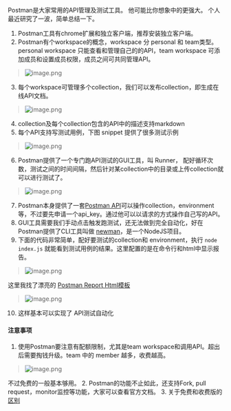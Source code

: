 Postman是大家常用的API管理及测试工具。
他可能比你想象中的更强大。
个人最近研究了一波，简单总结一下。
1. Postman工具有chrome扩展和独立客户端，推荐安装独立客户端。
2. Postman有个workspace的概念，workspace 分 personal 和 team类型。
personal workspace 只能查看和管理自己的的API，team workspace 可添加成员和设置成员权限，成员之间可共同管理API。
> ![image.png](https://upload-images.jianshu.io/upload_images/71414-e56b0ffce470a77a.png?imageMogr2/auto-orient/strip%7CimageView2/2/w/1240)
3. 每个workspace可管理多个collection，我们可以发布collection，即生成在线API文档。
> ![image.png](https://upload-images.jianshu.io/upload_images/71414-58f464ccf5925497.png?imageMogr2/auto-orient/strip%7CimageView2/2/w/1240)
4. collection及每个collection包含的API中的描述支持markdown
5. 每个API支持写测试用例，下图 snippet 提供了很多测试示例
> ![image.png](https://upload-images.jianshu.io/upload_images/71414-424b0f2f52bfd009.png?imageMogr2/auto-orient/strip%7CimageView2/2/w/1240)
6. Postman提供了一个专门跑API测试的GUI工具，叫 Runner， 配好循环次数，测试之间的时间间隔，然后针对某collection中的目录或上传collection就可以进行测试了。
> ![image.png](https://upload-images.jianshu.io/upload_images/71414-4639d62d7c26983f.png?imageMogr2/auto-orient/strip%7CimageView2/2/w/1240)
7. Postman本身提供了一套[Postman API](https://docs.api.getpostman.com/)可以操作collection，environment等，不过要先申请一个api_key。通过他可以以请求的方式操作自己写的API。
8. GUI工具需要我们手动点击触发跑测试，还无法做到完全自动化，好在Postman提供了CLI工具叫做 [newman](https://www.npmjs.com/package/newman)，是一个NodeJS项目。
9. 下面的代码非常简单，配好要测试的collection和 environment，执行 `node index.js` 就能看到测试用例的结果。这里配置的是在命令行和html中显示报告。
> ![image.png](https://upload-images.jianshu.io/upload_images/71414-4a9a1bdd2589006d.png?imageMogr2/auto-orient/strip%7CimageView2/2/w/1240)

这里我找了漂亮的 [Postman Report Html模板](https://github.com/MarcosEllys/awesome-newman-html-template)
> ![image.png](https://upload-images.jianshu.io/upload_images/71414-fe83daa1d32e00e0.png?imageMogr2/auto-orient/strip%7CimageView2/2/w/1240)
10. 这样基本可以实现了 API测试自动化

#### 注意事项
1. 使用Postman要注意有配额限制，尤其是team workspace和调用API。超出后需要掏钱升级。team 中的 member 越多，收费越高。
> ![image.png](https://upload-images.jianshu.io/upload_images/71414-20f7b55dd5f2dbb7.png?imageMogr2/auto-orient/strip%7CimageView2/2/w/1240)

不过免费的一般基本够用。
2. Postman的功能不止如此，还支持Fork, pull request，monitor监控等功能，大家可以查看官方文档。
3. 关于免费和收费版的[区别](https://www.getpostman.com/pricing)


